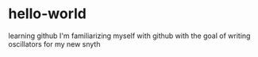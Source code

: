 # hello-world
learning github
I'm familiarizing myself with github with the goal of writing oscillators for my new snyth
